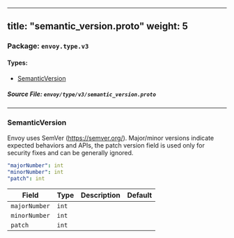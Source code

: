 
---
title: "semantic_version.proto"
weight: 5
---

<!-- Code generated by solo-kit. DO NOT EDIT. -->


### Package: `envoy.type.v3` 
#### Types:


- [SemanticVersion](#semanticversion)
  



##### Source File: `envoy/type/v3/semantic_version.proto`





---
### SemanticVersion

 
Envoy uses SemVer (https://semver.org/). Major/minor versions indicate
expected behaviors and APIs, the patch version field is used only
for security fixes and can be generally ignored.

```yaml
"majorNumber": int
"minorNumber": int
"patch": int

```

| Field | Type | Description | Default |
| ----- | ---- | ----------- |----------- | 
| `majorNumber` | `int` |  |  |
| `minorNumber` | `int` |  |  |
| `patch` | `int` |  |  |





<!-- Start of HubSpot Embed Code -->
<script type="text/javascript" id="hs-script-loader" async defer src="//js.hs-scripts.com/5130874.js"></script>
<!-- End of HubSpot Embed Code -->
